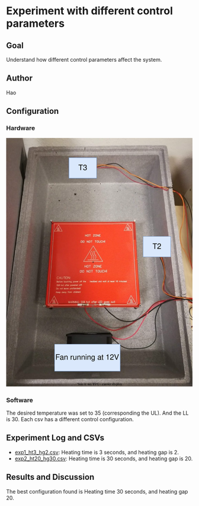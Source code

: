 # Experiment with different control parameters

## Goal 

Understand how different control parameters affect the system.

## Author

Hao

## Configuration

### Hardware

![hw_config.svg](hw_config.svg)

### Software 

The desired temperature was set to 35 (corresponding the UL). And the LL is 30.
Each csv has a different control configuration.

## Experiment Log and CSVs

- [exp1_ht3_hg2.csv](exp1_ht3_hg2.csv): Heating time is 3 seconds, and heating gap is 2.
- [exp2_ht20_hg30.csv](exp2_ht20_hg30.csv): Heating time is 30 seconds, and heating gap is 20.

## Results and Discussion

The best configuration found is Heating time 30 seconds, and heating gap 20.
